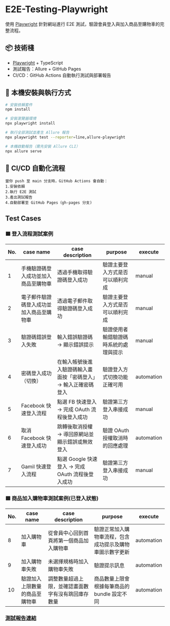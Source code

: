 # E2E-Testing-Playwright

使用 [Playwright](https://playwright.dev/) 針對網站進行 E2E 測試，驗證會員登入與加入商品至購物車的完整流程。


## 📦 技術棧

- [Playwright](https://playwright.dev/) + TypeScript
- 測試報告：Allure + GitHub Pages
- CI/CD：GitHub Actions 自動執行測試與部署報告

## 🚀 本機安裝與執行方式

```bash
# 安裝依賴套件
npm install

# 安裝瀏覽器環境
npx playwright install

# 執行全部測試並產生 Allure 報告
npx playwright test --reporter=line,allure-playwright

# 本機啟動報告（需先安裝 Allure CLI）
npx allure serve
```

## 🔁 CI/CD 自動化流程 
```
當你 push 至 main 分支時，GitHub Actions 會自動：
1.安裝依賴
2.執行 E2E 測試
3.產出測試報告
4.自動部署至 GitHub Pages（gh-pages 分支)
```

## Test Cases

### 🟦 登入流程測試案例
| No. | case name|case description|purpose|execute|
| -------- | -------- | -------- |--------|--------|
| 1     | 手機驗證碼登入成功並加入商品至購物車     | 透過手機取得驗證碼登入成功     | 驗證主要登入方式是否可以順利完成   |manual|
| 2     | 電子郵件驗證碼登入成功並加入商品至購物車     | 透過電子郵件取得驗證碼登入成功     | 驗證主要登入方式是否可以順利完成   |manual|
| 3     | 驗證碼錯誤登入失敗|輸入錯誤驗證碼 → 顯示錯誤提示|驗證使用者輸錯驗證碼時系統的處理與提示   |manual|
| 4     | 密碼登入成功（切換）|在輸入帳號後進入驗證碼輸入畫面按「密碼登入」→ 輸入正確密碼登入|驗證登入方式切換功能正確可用|automation|
| 5     | Facebook 快速登入流程|點選 FB 快速登入 → 完成 OAuth 流程後登入成功|驗證第三方登入串接成功|manual|
| 6     | 取消 Facebook 快速登入成功|跳轉後取消授權 → 導回原網站並顯示錯誤或無效登入|驗證 OAuth 授權取消時的回應處理|automation|
| 7     | Gamil 快速登入流程|點選 Google 快速登入 → 完成 OAuth 流程後登入成功|驗證第三方登入串接成功|manual|


### 🟩 商品加入購物車測試案例(已登入狀態)
| No. | case name|case description|purpose|execute|
| -------- | -------- | -------- |--------|--------|
| 8     | 加入購物車|從會員中心回到首頁將第一個商品加入購物車|驗證正常加入購物車流程，包含成功提示及購物車圖示數字更新|automation|
| 9| 加入購物車失敗|未選擇規格時加入購物車失敗|驗證提示訊息|automation|
| 10     | 驗證加入上限數量的商品至購物車|調整數量超過上限，並確認畫面數字有沒有跳回庫存數量|商品數量上限會根據每筆商品的 bundle 設定不同|automation|

### [測試報告連結](https://dannyjho.github.io/E2E-Testing-Playwright/)


